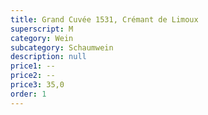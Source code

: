 ```yaml
---
title: Grand Cuvée 1531, Crémant de Limoux
superscript: M
category: Wein
subcategory: Schaumwein
description: null
price1: --
price2: --
price3: 35,0
order: 1
---
```

